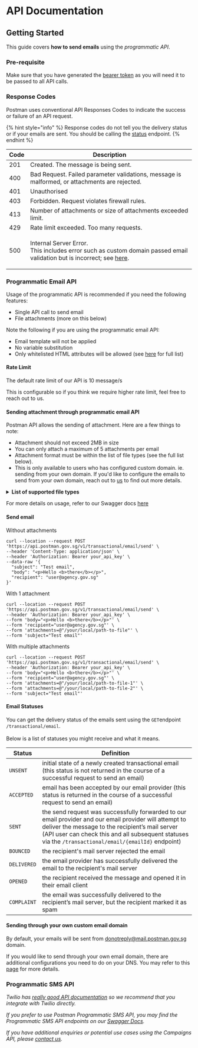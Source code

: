 # API Documentation

## Getting Started

This guide covers **how to send emails** using the _programmatic_ _API_.

### Pre-requisite

Make sure that you have generated the [bearer token](https://github.com/opengovsg/postmangovsg/blob/guide/gitbook/api-guide/broken-reference/README.md) as you will need it to be passed to all API calls.

### Response Codes

Postman uses conventional API Responses Codes to indicate the success or failure of an API request.

{% hint style="info" %}
Response codes do not tell you the delivery status or if your emails are sent. You should be calling the [status](https://api.postman.gov.sg/docs/#/Email/get\_transactional\_email) endpoint.
{% endhint %}

| Code | Description                                                                                                                                                                                        |
| ---- | -------------------------------------------------------------------------------------------------------------------------------------------------------------------------------------------------- |
| 201  | Created. The message is being sent.                                                                                                                                                                |
| 400  | Bad Request. Failed parameter validations, message is malformed, or attachments are rejected.                                                                                                      |
| 401  | Unauthorised                                                                                                                                                                                       |
| 403  | Forbidden. Request violates firewall rules.                                                                                                                                                        |
| 413  | Number of attachments or size of attachments exceeded limit.                                                                                                                                       |
| 429  | Rate limit exceeded. Too many requests.                                                                                                                                                            |
| 500  | <p>Internal Server Error.<br>This includes error such as custom domain passed email validation but is incorrect; see <a href="https://github.com/opengovsg/postmangovsg/issues/1837">here</a>.</p> |

### Programmatic Email API

Usage of the programmatic API is recommended if you need the following features:

* Single API call to send email
* File attachments (more on this below)

Note the following if you are using the programmatic email API:

* Email template will not be applied
* No variable substitution
* Only whitelisted HTML attributes will be allowed (see [here](https://github.com/opengovsg/postmangovsg/blob/15d1d853aa32457f17f400beef3e93249797f520/shared/src/templating/xss-options.ts#L30) for full list)

#### Rate Limit

The default rate limit of our API is 10 message/s

This is configurable so if you think we require higher rate limit, feel free to reach out to us.

#### Sending attachment through programmatic email API

Postman API allows the sending of attachment. Here are a few things to note:

* Attachment should not exceed 2MB in size
* You can only attach a maximum of 5 attachments per email
* Attachment format must be within the list of file types (see the full list below).
* This is only available to users who has configured custom domain. ie. sending from your own domain. If you'd like to configure the emails to send from your own domain, reach out to [us](https://go.gov.sg/postman-contact-us) to find out more details.

<details>

<summary><strong>List of supported file types</strong></summary>

* asc
* avi
* bmp
* csv
* dgn
* docx
* dwf
* dwg
* dxf
* ent
* gif
* jpeg
* jpg
* mpeg
* mpg
* mpp
* odb
* odf
* odg
* ods
* pdf
* png
* pptx
* rtf
* sxc
* sxd
* sxi
* sxw
* tif
* tiff
* txt
* wmv
* xlsx

</details>

For more details on usage, refer to our Swagger docs [here](https://api.postman.gov.sg/docs/#/Email/post\_transactional\_email\_send)

#### Send email

Without attachments

```
curl --location --request POST 'https://api.postman.gov.sg/v1/transactional/email/send' \
--header 'Content-Type: application/json' \
--header 'Authorization: Bearer your_api_key' \
--data-raw '{
  "subject": "Test email",
  "body": "<p>Hello <b>there</b></p>",
  "recipient": "user@agency.gov.sg"
}'
```

With 1 attachment

```
curl --location --request POST 'https://api.postman.gov.sg/v1/transactional/email/send' \
--header 'Authorization: Bearer your_api_key' \
--form 'body="<p>Hello <b>there</b></p>"' \
--form 'recipient="user@agency.gov.sg"' \
--form 'attachments=@"/your/local/path-to-file"' \
--form 'subject="Test email"'
```

With multiple attachments

```
curl --location --request POST 'https://api.postman.gov.sg/v1/transactional/email/send' \
--header 'Authorization: Bearer your_api_key' \
--form 'body="<p>Hello <b>there</b></p>"' \
--form 'recipient="user@agency.gov.sg"' \
--form 'attachments=@"/your/local/path-to-file-1"' \
--form 'attachments=@"/your/local/path-to-file-2"' \
--form 'subject="Test email"'
```

#### Email Statuses

You can get the delivery status of the emails sent using the `GET`endpoint `/transactional/email`.\
\
Below is a list of statuses you might receive and what it means.

| Status      | Definition                                                                                                                                                                                                                                                          |
| ----------- | ------------------------------------------------------------------------------------------------------------------------------------------------------------------------------------------------------------------------------------------------------------------- |
| `UNSENT`    | initial state of a newly created transactional email (this status is not returned in the course of a successful request to send an email)                                                                                                                           |
| `ACCEPTED`  | email has been accepted by our email provider (this status is returned in the course of a successful request to send an email)                                                                                                                                      |
| `SENT`      | the send request was successfully forwarded to our email provider and our email provider will attempt to deliver the message to the recipient’s mail server (API user can check this and all subsequent statuses via the `/transactional/email/{emailId}` endpoint) |
| `BOUNCED`   | the recipient's mail server rejected the email                                                                                                                                                                                                                      |
| `DELIVERED` | the email provider has successfully delivered the email to the recipient's mail server                                                                                                                                                                              |
| `OPENED`    | the recipient received the message and opened it in their email client                                                                                                                                                                                              |
| `COMPLAINT` | the email was successfully delivered to the recipient’s mail server, but the recipient marked it as spam                                                                                                                                                            |

#### Sending through your own custom email domain

By default, your emails will be sent from donotreply@mail.postman.gov.sg domain.

If you would like to send through your own email domain, there are additional configurations you need to do on your DNS. You may refer to this [page](api-faq.md#how-to-set-up-custom-domain) for more details.

### Programmatic SMS API

_Twilio has_ [_really good API documentation_](https://www.twilio.com/docs/sms) _so we recommend that you integrate with Twilio directly._

_If you prefer to use Postman Programmatic SMS API, you may find the Programmatic SMS API endpoints on our_ [_Swagger Docs_](https://api.postman.gov.sg/docs/#/SMS/post\_transactional\_sms\_send)_._

_If you have additional enquiries or potential use cases using the Campaigns API, please_ [_contact us_](https://go.gov.sg/postman-contact-us)_._

###

###
